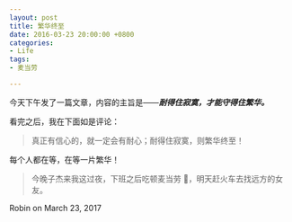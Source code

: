 ```yaml
---
layout: post
title: 繁华终至
date: 2016-03-23 20:00:00 +0800
categories:
- Life
tags:
- 麦当劳

---
```


今天下午发了一篇文章，内容的主旨是——***耐得住寂寞，才能守得住繁华。***

看完之后，我在下面如是评论：
 
 <blockquote class="blockquote-center">
真正有信心的，就一定会有耐心；耐得住寂寞，则繁华终至！
 </blockquote>


每个人都在等，在等一片繁华！

> 今晚子杰来我这过夜，下班之后吃顿麦当劳 🍔，明天赶火车去找远方的女友。

Robin on March 23, 2017 
